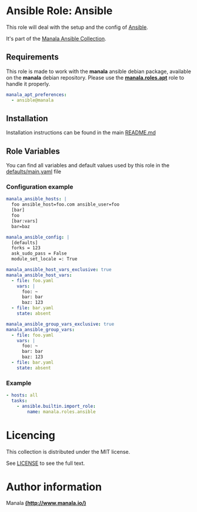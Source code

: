 # Ansible Role: Ansible

This role will deal with the setup and the config of [Ansible](https://www.ansible.com/).

It's part of the [Manala Ansible Collection](https://galaxy.ansible.com/manala/roles).

## Requirements

This role is made to work with the __manala__ ansible debian package, available on the __manala__ debian repository. Please use the [**manala.roles.apt**](../apt/) role to handle it properly.

```yaml
manala_apt_preferences:
  - ansible@manala
```

## Installation

Installation instructions can be found in the main [README.md](https://github.com/manala/ansible-roles/blob/master/README.md)

## Role Variables

You can find all variables and default values used by this role in the [defaults/main.yaml](./defaults/main.yaml) file

### Configuration example

```yaml
manala_ansible_hosts: |
  foo ansible_host=foo.com ansible_user=foo
  [bar]
  foo
  [bar:vars]
  bar=baz

manala_ansible_config: |
  [defaults]
  forks = 123
  ask_sudo_pass = False
  module_set_locale =: True

manala_ansible_host_vars_exclusive: true
manala_ansible_host_vars:
  - file: foo.yaml
    vars: |
      foo: ~
      bar: bar
      baz: 123
  - file: bar.yaml
    state: absent

manala_ansible_group_vars_exclusive: true
manala_ansible_group_vars:
  - file: foo.yaml
    vars: |
      foo: ~
      bar: bar
      baz: 123
  - file: bar.yaml
    state: absent      
```

### Example

```yaml
- hosts: all
  tasks:
    - ansible.builtin.import_role:  
        name: manala.roles.ansible
```

# Licencing

This collection is distributed under the MIT license.

See [LICENSE](https://opensource.org/licenses/MIT) to see the full text.

# Author information

Manala [**(http://www.manala.io/)**](http://www.manala.io)
